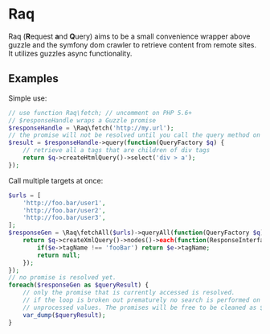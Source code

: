 # Raq


Raq (**R**equest **a**nd **Q**uery) aims to be a small convenience wrapper above guzzle and the symfony dom crawler 
to retrieve content from remote sites. It utilizes guzzles async functionality.

## Examples
Simple use: 

```php
// use function Raq\fetch; // uncomment on PHP 5.6+
// $responseHandle wraps a Guzzle promise
$responseHandle = \Raq\fetch('http://my.url');
// the promise will not be resolved until you call the query method on wrapper
$result = $responseHandle->query(function(QueryFactory $q) {
	// retrieve all a tags that are children of div tags
	return $q->createHtmlQuery()->select('div > a');
});
```

Call multiple targets at once:
```php
$urls = [
	'http://foo.bar/user1',
    'http://foo.bar/user2',
    'http://foo.bar/user3',
];
$responseGen = \Raq\fetchAll($urls)->queryAll(function(QueryFactory $q) {
	return $q->createXmlQuery()->nodes()->each(function(ResponseInterface $r, DomElement $e) {
    	if($e->tagName !== 'fooBar') return $e->tagName;
        return null;
    });
});
// no promise is resolved yet.
foreach($responseGen as $queryResult) {
	// only the promise that is currently accessed is resolved.
    // if the loop is broken out prematurely no search is performed on yet
    // unprocessed values. The promises will be free to be cleaned as $responseGen goes out of scope
    var_dump($queryResult);
}
```
